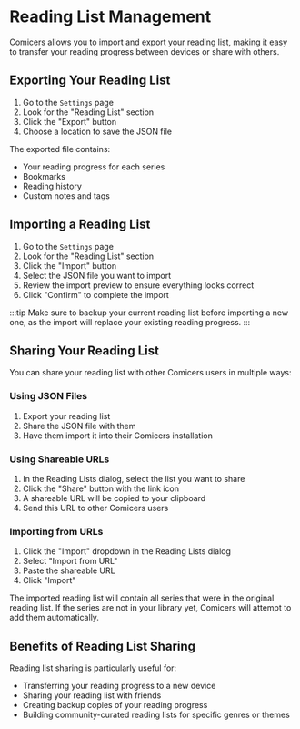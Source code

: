 # Reading List Management

Comicers allows you to import and export your reading list, making it easy to transfer your reading progress between devices or share with others.

## Exporting Your Reading List

1. Go to the `Settings` page
2. Look for the "Reading List" section
3. Click the "Export" button
4. Choose a location to save the JSON file

The exported file contains:
- Your reading progress for each series
- Bookmarks
- Reading history
- Custom notes and tags

## Importing a Reading List

1. Go to the `Settings` page
2. Look for the "Reading List" section
3. Click the "Import" button
4. Select the JSON file you want to import
5. Review the import preview to ensure everything looks correct
6. Click "Confirm" to complete the import

:::tip
Make sure to backup your current reading list before importing a new one, as the import will replace your existing reading progress.
:::

## Sharing Your Reading List

You can share your reading list with other Comicers users in multiple ways:

### Using JSON Files
1. Export your reading list
2. Share the JSON file with them
3. Have them import it into their Comicers installation

### Using Shareable URLs
1. In the Reading Lists dialog, select the list you want to share
2. Click the "Share" button with the link icon
3. A shareable URL will be copied to your clipboard
4. Send this URL to other Comicers users

### Importing from URLs
1. Click the "Import" dropdown in the Reading Lists dialog
2. Select "Import from URL"
3. Paste the shareable URL
4. Click "Import"

The imported reading list will contain all series that were in the original reading list. If the series are not in your library yet, Comicers will attempt to add them automatically.

## Benefits of Reading List Sharing

Reading list sharing is particularly useful for:
- Transferring your reading progress to a new device
- Sharing your reading list with friends
- Creating backup copies of your reading progress
- Building community-curated reading lists for specific genres or themes 